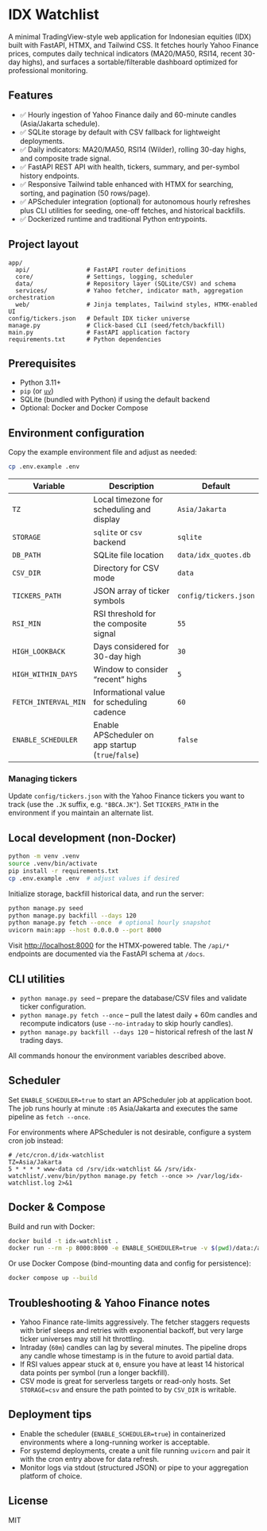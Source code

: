 # IDX Watchlist

A minimal TradingView-style web application for Indonesian equities (IDX) built with FastAPI, HTMX, and Tailwind CSS. It fetches hourly Yahoo Finance prices, computes daily technical indicators (MA20/MA50, RSI14, recent 30-day highs), and surfaces a sortable/filterable dashboard optimized for professional monitoring.

## Features

- ✅ Hourly ingestion of Yahoo Finance daily and 60-minute candles (Asia/Jakarta schedule).
- ✅ SQLite storage by default with CSV fallback for lightweight deployments.
- ✅ Daily indicators: MA20/MA50, RSI14 (Wilder), rolling 30-day highs, and composite trade signal.
- ✅ FastAPI REST API with health, tickers, summary, and per-symbol history endpoints.
- ✅ Responsive Tailwind table enhanced with HTMX for searching, sorting, and pagination (50 rows/page).
- ✅ APScheduler integration (optional) for autonomous hourly refreshes plus CLI utilities for seeding, one-off fetches, and historical backfills.
- ✅ Dockerized runtime and traditional Python entrypoints.

## Project layout

```
app/
  api/                # FastAPI router definitions
  core/               # Settings, logging, scheduler
  data/               # Repository layer (SQLite/CSV) and schema
  services/           # Yahoo fetcher, indicator math, aggregation orchestration
  web/                # Jinja templates, Tailwind styles, HTMX-enabled UI
config/tickers.json   # Default IDX ticker universe
manage.py             # Click-based CLI (seed/fetch/backfill)
main.py               # FastAPI application factory
requirements.txt      # Python dependencies
```

## Prerequisites

- Python 3.11+
- `pip` (or [`uv`](https://github.com/astral-sh/uv))
- SQLite (bundled with Python) if using the default backend
- Optional: Docker and Docker Compose

## Environment configuration

Copy the example environment file and adjust as needed:

```bash
cp .env.example .env
```

| Variable | Description | Default |
| -------- | ----------- | ------- |
| `TZ` | Local timezone for scheduling and display | `Asia/Jakarta` |
| `STORAGE` | `sqlite` or `csv` backend | `sqlite` |
| `DB_PATH` | SQLite file location | `data/idx_quotes.db` |
| `CSV_DIR` | Directory for CSV mode | `data` |
| `TICKERS_PATH` | JSON array of ticker symbols | `config/tickers.json` |
| `RSI_MIN` | RSI threshold for the composite signal | `55` |
| `HIGH_LOOKBACK` | Days considered for 30-day high | `30` |
| `HIGH_WITHIN_DAYS` | Window to consider “recent” highs | `5` |
| `FETCH_INTERVAL_MIN` | Informational value for scheduling cadence | `60` |
| `ENABLE_SCHEDULER` | Enable APScheduler on app startup (`true`/`false`) | `false` |

### Managing tickers

Update `config/tickers.json` with the Yahoo Finance tickers you want to track (use the `.JK` suffix, e.g. `"BBCA.JK"`). Set `TICKERS_PATH` in the environment if you maintain an alternate list.

## Local development (non-Docker)

```bash
python -m venv .venv
source .venv/bin/activate
pip install -r requirements.txt
cp .env.example .env  # adjust values if desired
```

Initialize storage, backfill historical data, and run the server:

```bash
python manage.py seed
python manage.py backfill --days 120
python manage.py fetch --once  # optional hourly snapshot
uvicorn main:app --host 0.0.0.0 --port 8000
```

Visit [http://localhost:8000](http://localhost:8000) for the HTMX-powered table. The `/api/*` endpoints are documented via the FastAPI schema at `/docs`.

## CLI utilities

- `python manage.py seed` – prepare the database/CSV files and validate ticker configuration.
- `python manage.py fetch --once` – pull the latest daily + 60m candles and recompute indicators (use `--no-intraday` to skip hourly candles).
- `python manage.py backfill --days 120` – historical refresh of the last _N_ trading days.

All commands honour the environment variables described above.

## Scheduler

Set `ENABLE_SCHEDULER=true` to start an APScheduler job at application boot. The job runs hourly at minute `:05` Asia/Jakarta and executes the same pipeline as `fetch --once`.

For environments where APScheduler is not desirable, configure a system cron job instead:

```
# /etc/cron.d/idx-watchlist
TZ=Asia/Jakarta
5 * * * * www-data cd /srv/idx-watchlist && /srv/idx-watchlist/.venv/bin/python manage.py fetch --once >> /var/log/idx-watchlist.log 2>&1
```

## Docker & Compose

Build and run with Docker:

```bash
docker build -t idx-watchlist .
docker run --rm -p 8000:8000 -e ENABLE_SCHEDULER=true -v $(pwd)/data:/app/data -v $(pwd)/config:/app/config idx-watchlist
```

Or use Docker Compose (bind-mounting data and config for persistence):

```bash
docker compose up --build
```

## Troubleshooting & Yahoo Finance notes

- Yahoo Finance rate-limits aggressively. The fetcher staggers requests with brief sleeps and retries with exponential backoff, but very large ticker universes may still hit throttling.
- Intraday (`60m`) candles can lag by several minutes. The pipeline drops any candle whose timestamp is in the future to avoid partial data.
- If RSI values appear stuck at `0`, ensure you have at least 14 historical data points per symbol (run a longer backfill).
- CSV mode is great for serverless targets or read-only hosts. Set `STORAGE=csv` and ensure the path pointed to by `CSV_DIR` is writable.

## Deployment tips

- Enable the scheduler (`ENABLE_SCHEDULER=true`) in containerized environments where a long-running worker is acceptable.
- For systemd deployments, create a unit file running `uvicorn` and pair it with the cron entry above for data refresh.
- Monitor logs via stdout (structured JSON) or pipe to your aggregation platform of choice.

## License

MIT
